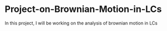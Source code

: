 # Project-on-Brownian-Motion-in-LCs
In this project, I will be working on the analysis of brownian motion in LCs
